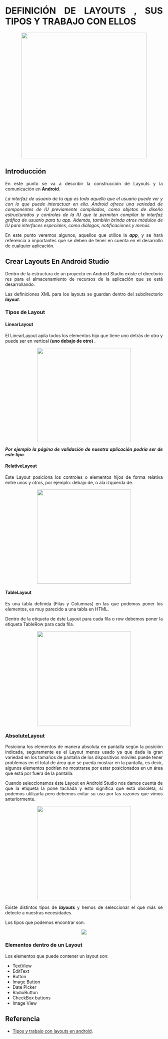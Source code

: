 <div align="justify">


# DEFINICIÓN DE LAYOUTS , SUS TIPOS Y TRABAJO CON ELLOS

<div align="center">
  <img width="400px" src="https://i.blogs.es/ea1229/newproyect/1366_2000.jpg">
</div>


## Introducción

  En este punto se va a describir la construcción de Layouts y la comunicación en __Android__.

  _La interfaz de usuario de tu app es todo aquello que el usuario puede ver y con lo que puede interactuar en ella. Android ofrece una variedad de componentes de IU previamente compilados, como objetos de diseño estructurados y controles de la IU que te permiten compilar la interfaz gráfica de usuario para tu app. Además, también brinda otros módulos de IU para interfaces especiales, como diálogos, notificaciones y menús._

  En este punto veremos algunos, aquellos que utilice la ___app___, y se hará referencia a importantes que se deben de tener en cuenta en el desarrollo de cualquier aplicación.

## Crear Layouts En Android Studio

  Dentro de la estructura de un proyecto en Android Studio existe el directorio res para el almacenamiento de recursos de la aplicación que se está desarrollando.

  Las definiciones XML para los layouts se guardan dentro del subdirectorio ___layout___.

### Tipos de Layout

#### LinearLayout

  El LinearLayout apila todos los elementos hijo que tiene uno detrás de otro y puede ser en vertical __(uno debajo de otro)__ .

  <div align="center">
    <img width="300px" src="https://www.mejorprogramacion.com/wp-content/uploads/2018/04/linearvertical1.png">
  </div>

  ___Por ejemplo la página de validación de nuestra aplicación podría ser de este tipo___.

#### RelativeLayout

  Este Layout posiciona los controles o elementos hijos de forma relativa entre unos y otros, por ejemplo: debajo de, o ala izquierda de.

<div align="center">
  <img width="300px" src="https://www.mejorprogramacion.com/wp-content/uploads/2018/04/relative1.png">
</div>

#### TableLayout

  Es una tabla definida (Filas y Columnas) en las que podemos poner los elementos, es muy parecido a una tabla en HTML.

  Dentro de la etiqueta de éste Layout para cada fila o row debemos poner la etiqueta TableRow para cada fila.

<div align="center">
  <img width="300px" src="https://www.mejorprogramacion.com/wp-content/uploads/2018/04/table1.png">
</div>

### AbsoluteLayout

  Posiciona los elementos de manera absoluta en pantalla según la posición indicada, seguramente es el Layout menos usado ya que dada la gran variedad en los tamaños de pantalla de los dispositivos móviles puede tener problemas en el total de área que se pueda mostrar en la pantalla, es decir, algunos elementos podrían no mostrarse por estar posicionados en un área que está por fuera de la pantalla.

  Cuando seleccionamos éste Layout en Android Studio nos damos cuenta de que la etiqueta la pone tachada y esto significa que está obsoleta, si podemos utilizarla pero debemos evitar su uso por las razones que vimos anteriormente.

<div align="center">
  <img width="300px" src="https://www.mejorprogramacion.com/wp-content/uploads/2018/04/absolute1.png">
</div>


  Existe distintos tipos de ___layouts___ y hemos de seleccionar el que más se detecte a nuestras necesidades.

  Los tipos que podemos encontrar son:

  <div align="center">
    <img src="https://data-flair.training/blogs/wp-content/uploads/sites/2/2020/05/types-of-android-Layouts.jpg">
  </div>

### Elementos dentro de un Layout

  Los elementos que puede contener un layout son:
  - TextView
  - EditText
  - Button
  - Image Button
  - Date Picker
  - RadioButton
  - CheckBox buttons
  - Image View

## Referencia

  - [Tipos y trabajo con layouts en android](https://developer.android.com/guide/topics/ui/declaring-layout?hl=es-419).


</div>

